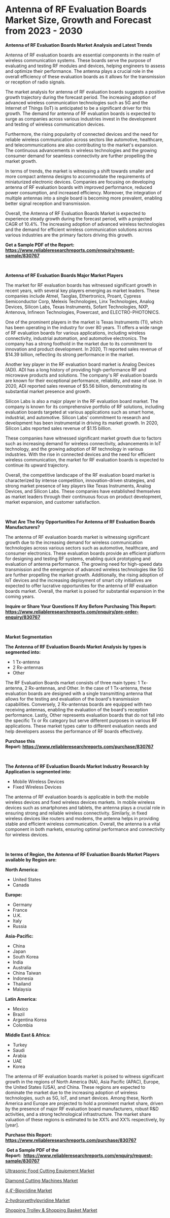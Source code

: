 <p><h1>Antenna of RF Evaluation Boards Market Size, Growth and Forecast from 2023 - 2030</h1></p><p><strong>Antenna of RF Evaluation Boards Market Analysis and Latest Trends</strong></p>
<p><p>Antenna of RF evaluation boards are essential components in the realm of wireless communication systems. These boards serve the purpose of evaluating and testing RF modules and devices, helping engineers to assess and optimize their performance. The antenna plays a crucial role in the overall efficiency of these evaluation boards as it allows for the transmission or reception of radio signals.</p><p>The market analysis for antenna of RF evaluation boards suggests a positive growth trajectory during the forecast period. The increasing adoption of advanced wireless communication technologies such as 5G and the Internet of Things (IoT) is anticipated to be a significant driver for this growth. The demand for antenna of RF evaluation boards is expected to surge as companies across various industries invest in the development and testing of wireless communication devices.</p><p>Furthermore, the rising popularity of connected devices and the need for reliable wireless communication across sectors like automotive, healthcare, and telecommunications are also contributing to the market's expansion. The continuous advancements in wireless technologies and the growing consumer demand for seamless connectivity are further propelling the market growth.</p><p>In terms of trends, the market is witnessing a shift towards smaller and more compact antenna designs to accommodate the requirements of miniaturized electronic devices. Companies are focusing on developing antenna of RF evaluation boards with improved performance, reduced power consumption, and increased efficiency. Moreover, the integration of multiple antennas into a single board is becoming more prevalent, enabling better signal reception and transmission.</p><p>Overall, the Antenna of RF Evaluation Boards Market is expected to experience steady growth during the forecast period, with a projected CAGR of 10.4%. The increasing adoption of advanced wireless technologies and the demand for efficient wireless communication solutions across various industries are the primary factors driving this growth.</p></p>
<p><strong>Get a Sample PDF of the Report:&nbsp; <a href="https://www.reliableresearchreports.com/enquiry/request-sample/830767">https://www.reliableresearchreports.com/enquiry/request-sample/830767</a></strong></p>
<p>&nbsp;</p>
<p><strong>Antenna of RF Evaluation Boards Major Market Players</strong></p>
<p><p>The market for RF evaluation boards has witnessed significant growth in recent years, with several key players emerging as market leaders. These companies include Atmel, Taoglas, Ethertronics, Proant, Cypress Semiconductor Corp, Melexis Technologies, Linx Technologies, Analog Devices, Silicon Labs, Texas Instruments, Sofant Technologies, NXP, Antenova, Infineon Technologies, Powercast, and ELECTRO-PHOTONICS.</p><p>One of the prominent players in the market is Texas Instruments (TI), which has been operating in the industry for over 80 years. TI offers a wide range of RF evaluation boards for various applications, including wireless connectivity, industrial automation, and automotive electronics. The company has a strong foothold in the market due to its commitment to innovation and product development. In 2020, TI reported sales revenue of $14.39 billion, reflecting its strong performance in the market.</p><p>Another key player in the RF evaluation board market is Analog Devices (ADI). ADI has a long history of providing high-performance RF and microwave products and solutions. The company's RF evaluation boards are known for their exceptional performance, reliability, and ease of use. In 2020, ADI reported sales revenue of $5.56 billion, demonstrating its substantial market presence and growth.</p><p>Silicon Labs is also a major player in the RF evaluation board market. The company is known for its comprehensive portfolio of RF solutions, including evaluation boards targeted at various applications such as smart home, industrial, and automotive. Silicon Labs' commitment to research and development has been instrumental in driving its market growth. In 2020, Silicon Labs reported sales revenue of $1.15 billion.</p><p>These companies have witnessed significant market growth due to factors such as increasing demand for wireless connectivity, advancements in IoT technology, and the growing adoption of RF technology in various industries. With the rise in connected devices and the need for efficient wireless communication, the market for RF evaluation boards is expected to continue its upward trajectory.</p><p>Overall, the competitive landscape of the RF evaluation board market is characterized by intense competition, innovation-driven strategies, and strong market presence of key players like Texas Instruments, Analog Devices, and Silicon Labs. These companies have established themselves as market leaders through their continuous focus on product development, market expansion, and customer satisfaction.</p></p>
<p>&nbsp;</p>
<p><strong>What Are The Key Opportunities For Antenna of RF Evaluation Boards Manufacturers?</strong></p>
<p><p>The antenna of RF evaluation boards market is witnessing significant growth due to the increasing demand for wireless communication technologies across various sectors such as automotive, healthcare, and consumer electronics. These evaluation boards provide an efficient platform for designing and testing RF systems, enabling quick prototyping and evaluation of antenna performance. The growing need for high-speed data transmission and the emergence of advanced wireless technologies like 5G are further propelling the market growth. Additionally, the rising adoption of IoT devices and the increasing deployment of smart city initiatives are expected to offer lucrative opportunities for the antenna of RF evaluation boards market. Overall, the market is poised for substantial expansion in the coming years.</p></p>
<p><strong>Inquire or Share Your Questions If Any Before Purchasing This Report: <a href="https://www.reliableresearchreports.com/enquiry/pre-order-enquiry/830767">https://www.reliableresearchreports.com/enquiry/pre-order-enquiry/830767</a></strong></p>
<p>&nbsp;</p>
<p><strong>Market Segmentation</strong></p>
<p><strong>The Antenna of RF Evaluation Boards Market Analysis by types is segmented into:</strong></p>
<p><ul><li>1 Tx-antenna</li><li>2 Rx-antennas</li><li>Other</li></ul></p>
<p><p>The RF Evaluation Boards market consists of three main types: 1 Tx-antenna, 2 Rx-antennas, and Other. In the case of 1 Tx-antenna, these evaluation boards are designed with a single transmitting antenna that allows for the testing and evaluation of the board's transmission capabilities. Conversely, 2 Rx-antennas boards are equipped with two receiving antennas, enabling the evaluation of the board's reception performance. Lastly, Other represents evaluation boards that do not fall into the specific Tx or Rx category but serve different purposes in various RF applications. These market types cater to different evaluation needs and help developers assess the performance of RF boards effectively.</p></p>
<p><strong>Purchase this Report:&nbsp;<a href="https://www.reliableresearchreports.com/purchase/830767">https://www.reliableresearchreports.com/purchase/830767</a></strong></p>
<p>&nbsp;</p>
<p><strong>The Antenna of RF Evaluation Boards Market Industry Research by Application is segmented into:</strong></p>
<p><ul><li>Mobile Wireless Devices</li><li>Fixed Wireless Devices</li></ul></p>
<p><p>The antenna of RF evaluation boards is applicable in both the mobile wireless devices and fixed wireless devices markets. In mobile wireless devices such as smartphones and tablets, the antenna plays a crucial role in ensuring strong and reliable wireless connectivity. Similarly, in fixed wireless devices like routers and modems, the antenna helps in providing stable and efficient wireless communication. Overall, the antenna is a vital component in both markets, ensuring optimal performance and connectivity for wireless devices.</p></p>
<p>&nbsp;</p>
<p><strong>In terms of Region, the Antenna of RF Evaluation Boards Market Players available by Region are:</strong></p>
<p>
    <p> <strong> North America: </strong>
        <ul>
            <li>United States</li>
            <li>Canada</li>
        </ul>
        </p> 
    <p> <strong> Europe: </strong>
        <ul>
            <li>Germany</li>
            <li>France</li>
            <li>U.K.</li>
            <li>Italy</li>
            <li>Russia</li>
        </ul>
        </p> 
    <p> <strong> Asia-Pacific: </strong>
        <ul>
            <li>China</li>
            <li>Japan</li>
            <li>South Korea</li>
            <li>India</li>
            <li>Australia</li>
            <li>China Taiwan</li>
            <li>Indonesia</li>
            <li>Thailand</li>
            <li>Malaysia</li>
        </ul>
        </p> 
    <p> <strong> Latin America: </strong>
        <ul>
            <li>Mexico</li>
            <li>Brazil</li>
            <li>Argentina Korea</li>
            <li>Colombia</li>
        </ul>
        </p> 
    <p> <strong> Middle East & Africa: </strong>
        <ul>
            <li>Turkey</li>
            <li>Saudi</li>
            <li>Arabia</li>
            <li>UAE</li>
            <li>Korea</li>
        </ul>
    </p>
    </p>
<p><p>The antenna of RF evaluation boards market is poised to witness significant growth in the regions of North America (NA), Asia Pacific (APAC), Europe, the United States (USA), and China. These regions are expected to dominate the market due to the increasing adoption of wireless technologies, such as 5G, IoT, and smart devices. Among these, North America and Europe are projected to hold a prominent market share, driven by the presence of major RF evaluation board manufacturers, robust R&D activities, and a strong technological infrastructure. The market share valuation of these regions is estimated to be XX% and XX% respectively, by [year].</p></p>
<p><strong>Purchase this Report: <a href="https://www.reliableresearchreports.com/purchase/830767">https://www.reliableresearchreports.com/purchase/830767</a></strong></p>
<p>&nbsp;<strong>Get a Sample PDF of the Report:&nbsp;&nbsp;<a href="https://www.reliableresearchreports.com/enquiry/request-sample/830767">https://www.reliableresearchreports.com/enquiry/request-sample/830767</a></strong></p>
<p><strong></strong></p>
<p><p><a href="https://www.linkedin.com/pulse/ultrasonic-food-cutting-equipment-market-insights-players/">Ultrasonic Food Cutting Equipment Market</a></p><p><a href="https://www.linkedin.com/pulse/diamond-cutting-machines-market-size-share-global-analysis/">Diamond Cutting Machines Market</a></p><p><a href="https://github.com/grishafomin4852/Market-Research-Report-List-1/blob/main/44-bipyridine-market.md">4,4′-Bipyridine Market</a></p><p><a href="https://github.com/abbypearson7765/Market-Research-Report-List-1/blob/main/2-hydroxyethylpyridine-market.md">2-hydroxyethylpyridine Market</a></p><p><a href="https://medium.com/@press.bell.sigh/shopping-trolley-shopping-basket-market-furnishes-information-on-market-share-market-trends-and-c20831c8aec3">Shopping Trolley & Shopping Basket Market</a></p></p>